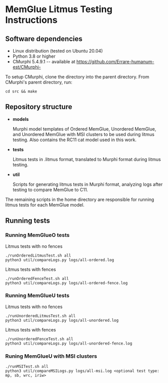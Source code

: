 # MemGlue Litmus Testing Instructions

## Software dependencies
- Linux distribution (tested on Ubuntu 20.04)
- Python 3.8 or higher
- CMurphi 5.4.9.1 -- available at https://github.com/Errare-humanum-est/CMurphi-

To setup CMurphi, clone the directory into the parent directory. From 
CMurphi's parent directory, run:
```
cd src && make
```

## Repository structure
* **models**

  Murphi model templates of Ordered MemGlue, Unordered MemGlue, and Unordered
  MemGlue with MSI clusters to be used during litmus testing. Also contains
  the RC11 cat model used in this work.

* **tests**

  Litmus tests in .litmus format, translated to Murphi format during litmus
  testing.

* **util**

  Scripts for generating litmus tests in Murphi format, analyzing logs after
  testing to compare MemGlue to C11.


The remaining scripts in the home directory are responsible for running
litmus tests for each MemGlue model.

## Running tests

### Running MemGlueO tests

Litmus tests with no fences
```
./runOrderedLitmusTest.sh all
python3 util/compareLogs.py logs/all-ordered.log
```

Litmus tests with fences
```
./runOrderedFenceTest.sh all
python3 util/compareLogs.py logs/all-ordered-fence.log
```

### Running MemGlueU tests

Litmus tests with no fences
```
./runUnorderedLitmusTest.sh all
python3 util/compareLogs.py logs/all-unordered.log
```

Litmus tests with fences
```
./runUnorderedFenceTest.sh all
python3 util/compareLogs.py logs/all-unordered-fence.log
```

### Runing MemGlueU with MSI clusters
```
./runMSITest.sh all
python3 util/compareMSILogs.py logs/all-msi.log <optional test type: mp, sb, wrc, iriw>
```
